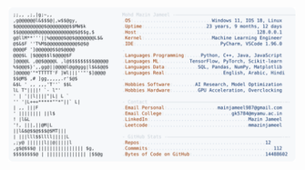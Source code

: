 <picture>
  <source srcset="https://raw.githubusercontent.com/mmazinjameel/mmazinjameel/main/dark_mode.svg?v=1755400762" media="(prefers-color-scheme: dark)">
  <img src="https://raw.githubusercontent.com/mmazinjameel/mmazinjameel/main/light_mode.svg?v=1755400762">
</picture>
